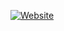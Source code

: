 [![Website](https://We1rdoYT.github.io/branding/banner/banner1.jpg)](https://CoolTrainerEX.github.io)
